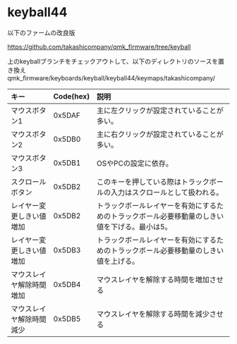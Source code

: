 # keyball44

以下のファームの改良版

https://github.com/takashicompany/qmk_firmware/tree/keyball

上のkeyballブランチをチェックアウトして、以下のディレクトリのソースを置き換え
qmk_firmware/keyboards/keyball/keyball44/keymaps/takashicompany/



|キー|Code(hex)|説明|
|:--|:--|:--|
|マウスボタン1|0x5DAF|主に左クリックが設定されていることが多い。|
|マウスボタン2|0x5DB0|主に右クリックが設定されていることが多い。|
|マウスボタン3|0x5DB1|OSやPCの設定に依存。|
|スクロールボタン|0x5DB2|このキーを押している際はトラックボールの入力はスクロールとして扱われる。|
|レイヤー変更しきい値増加|0x5DB2|トラックボールレイヤーを有効にするためのトラックボール必要移動量のしきい値を下げる。最小は5。|
|レイヤー変更しきい値増加|0x5DB3|トラックボールレイヤーを有効にするためのトラックボール必要移動量のしきい値を上げる。|
|マウスレイヤ解除時間増加|0x5DB4|マウスレイヤを解除する時間を増加させる|
|マウスレイヤ解除時間減少|0x5DB5|マウスレイヤを解除する時間を減少させる|


